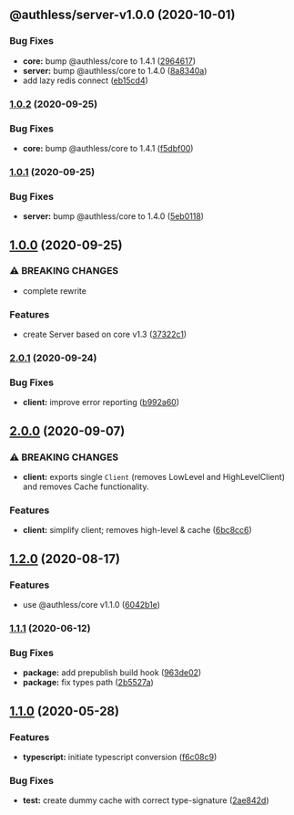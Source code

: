 ## @authless/server-v1.0.0 (2020-10-01)


### Bug Fixes

* **core:** bump @authless/core to 1.4.1 ([2964617](https://github.com/authless/authless/commit/296461772f0772c0f52b6617ae378148d979c819))
* **server:** bump @authless/core to 1.4.0 ([8a8340a](https://github.com/authless/authless/commit/8a8340ad7bb0aa8d85e902771968f0f50260ab49))
* add lazy redis connect ([eb15cd4](https://github.com/authless/authless/commit/eb15cd47d83006a8d3801f1a33405e3eef4d00a7))

### [1.0.2](https://github.com/authless/authless-server/compare/v1.0.1...v1.0.2) (2020-09-25)


### Bug Fixes

* **core:** bump @authless/core to 1.4.1 ([f5dbf00](https://github.com/authless/authless-server/commit/f5dbf00662c1e409254bc9f2b0f6eb01adc7237b))

### [1.0.1](https://github.com/authless/authless-server/compare/v1.0.0...v1.0.1) (2020-09-25)


### Bug Fixes

* **server:** bump @authless/core to 1.4.0 ([5eb0118](https://github.com/authless/authless-server/commit/5eb0118d619646a7dce7bda55b0431c230ba0a61))

## [1.0.0](https://github.com/authless/authless-server/compare/v0.1.4...v1.0.0) (2020-09-25)


### ⚠ BREAKING CHANGES

* complete rewrite

### Features

* create Server based on core v1.3 ([37322c1](https://github.com/authless/authless-server/commit/37322c173eb49a08a7671ee45390a87a10c455db))

### [2.0.1](https://github.com/authless/authless-client/compare/v2.0.0...v2.0.1) (2020-09-24)


### Bug Fixes

* **client:** improve error reporting ([b992a60](https://github.com/authless/authless-client/commit/b992a602567544405b3c3baed80df9e92016bb39))

## [2.0.0](https://github.com/authless/authless-client/compare/v1.2.0...v2.0.0) (2020-09-07)


### ⚠ BREAKING CHANGES

* **client:** exports single `Client` (removes LowLevel and HighLevelClient) and removes Cache functionality.

### Features

* **client:** simplify client; removes high-level & cache ([6bc8cc6](https://github.com/authless/authless-client/commit/6bc8cc6cc39c86bda98a6fee90854d3308d9edcf))

## [1.2.0](https://github.com/authless/authless-client/compare/v1.1.1...v1.2.0) (2020-08-17)


### Features

* use @authless/core v1.1.0 ([6042b1e](https://github.com/authless/authless-client/commit/6042b1ee17a14156b9c14413993d6127e5b2af99))

### [1.1.1](https://github.com/authless/authless-client/compare/v1.1.0...v1.1.1) (2020-06-12)


### Bug Fixes

* **package:** add prepublish build hook ([963de02](https://github.com/authless/authless-client/commit/963de020492bda4926cd14e0115ecd33d21ed746))
* **package:** fix types path ([2b5527a](https://github.com/authless/authless-client/commit/2b5527a6e0b4fe54a6837cff7a3f8f7d9453529f))

## [1.1.0](https://github.com/authless/authless-client/compare/v1.0.4...v1.1.0) (2020-05-28)


### Features

* **typescript:** initiate typescript conversion ([f6c08c9](https://github.com/authless/authless-client/commit/f6c08c926bc1c819abd44ed67f151470786c9ed7))


### Bug Fixes

* **test:** create dummy cache with correct type-signature ([2ae842d](https://github.com/authless/authless-client/commit/2ae842d7c17fd5771068098fa229e02b14ec6c44))
